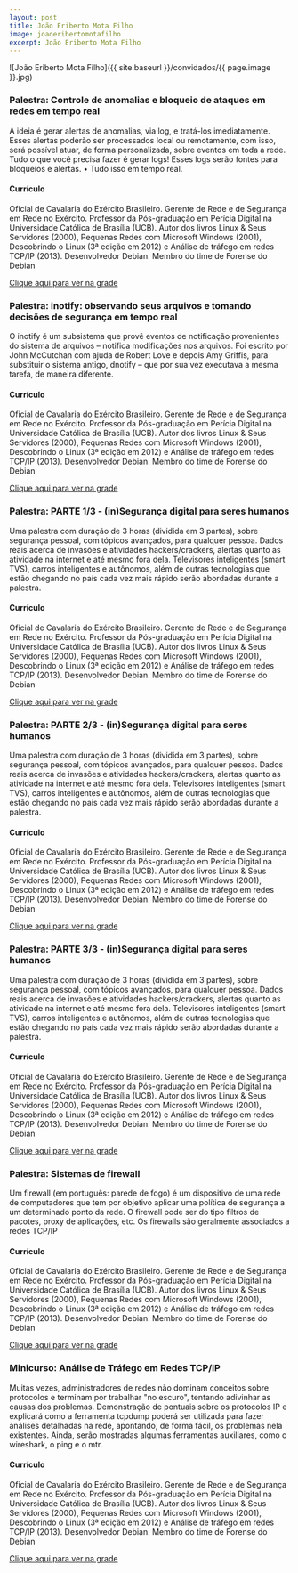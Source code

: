 ```yaml
---
layout: post
title: João Eriberto Mota Filho
image: joaoeribertomotafilho
excerpt: João Eriberto Mota Filho
---
```

![João Eriberto Mota Filho]({{ site.baseurl }}/convidados/{{ page.image }}.jpg)


### Palestra: Controle de anomalias e bloqueio de ataques em redes em tempo real

A ideia é gerar alertas de anomalias, via log, e tratá-los imediatamente. Esses alertas poderão ser processados local ou remotamente, com isso, será possível atuar, de forma personalizada, sobre eventos em toda a rede. Tudo o que você precisa fazer é gerar logs! Esses logs serão fontes para bloqueios e alertas. • Tudo isso em tempo real.

#### Currículo
Oficial de Cavalaria do Exército Brasileiro. Gerente de Rede e de Segurança em Rede no Exército. Professor da Pós-graduação em Perícia Digital na Universidade Católica de Brasília (UCB). Autor dos livros Linux & Seus Servidores (2000), Pequenas Redes com Microsoft Windows (2001), Descobrindo o Linux (3ª edição em 2012) e Análise de tráfego em redes TCP/IP (2013). Desenvolvedor Debian. Membro do time de Forense do Debian

[Clique aqui para ver na grade](https://ftsl.websiteseguro.com/ftsl9/grade/detail.html?pid=248)

### Palestra: inotify: observando seus arquivos e tomando decisões de segurança em tempo real

O inotify é um subsistema que provê eventos de notificação provenientes do sistema de arquivos – notifica modificações nos arquivos. Foi escrito por John McCutchan com ajuda de Robert Love e depois Amy Griffis, para substituir o sistema antigo, dnotify – que por sua vez executava a mesma tarefa, de maneira diferente.

#### Currículo
Oficial de Cavalaria do Exército Brasileiro. Gerente de Rede e de Segurança em Rede no Exército. Professor da Pós-graduação em Perícia Digital na Universidade Católica de Brasília (UCB). Autor dos livros Linux & Seus Servidores (2000), Pequenas Redes com Microsoft Windows (2001), Descobrindo o Linux (3ª edição em 2012) e Análise de tráfego em redes TCP/IP (2013). Desenvolvedor Debian. Membro do time de Forense do Debian

[Clique aqui para ver na grade](https://ftsl.websiteseguro.com/ftsl9/grade/detail.html?pid=244)

### Palestra: PARTE 1/3 - (in)Segurança digital para seres humanos

Uma palestra com duração de 3 horas (dividida em 3 partes), sobre segurança pessoal, com tópicos avançados, para qualquer pessoa. Dados reais acerca de invasões e atividades hackers/crackers,  alertas quanto as atividade na internet e até mesmo fora dela. Televisores inteligentes (smart TVS), carros inteligentes e autônomos, além de outras tecnologias que estão chegando no país cada vez mais rápido serão abordadas durante a palestra.

#### Currículo
Oficial de Cavalaria do Exército Brasileiro. Gerente de Rede e de Segurança em Rede no Exército. Professor da Pós-graduação em Perícia Digital na Universidade Católica de Brasília (UCB). Autor dos livros Linux & Seus Servidores (2000), Pequenas Redes com Microsoft Windows (2001), Descobrindo o Linux (3ª edição em 2012) e Análise de tráfego em redes TCP/IP (2013). Desenvolvedor Debian. Membro do time de Forense do Debian

[Clique aqui para ver na grade](https://ftsl.websiteseguro.com/ftsl9/grade/detail.html?pid=249)

### Palestra: PARTE 2/3 - (in)Segurança digital para seres humanos

Uma palestra com duração de 3 horas (dividida em 3 partes), sobre segurança pessoal, com tópicos avançados, para qualquer pessoa. Dados reais acerca de invasões e atividades hackers/crackers, alertas quanto as atividade na internet e até mesmo fora dela. Televisores inteligentes (smart TVS), carros inteligentes e autônomos, além de outras tecnologias que estão chegando no país cada vez mais rápido serão abordadas durante a palestra.

#### Currículo
Oficial de Cavalaria do Exército Brasileiro. Gerente de Rede e de Segurança em Rede no Exército. Professor da Pós-graduação em Perícia Digital na Universidade Católica de Brasília (UCB). Autor dos livros Linux & Seus Servidores (2000), Pequenas Redes com Microsoft Windows (2001), Descobrindo o Linux (3ª edição em 2012) e Análise de tráfego em redes TCP/IP (2013). Desenvolvedor Debian. Membro do time de Forense do Debian

[Clique aqui para ver na grade](https://ftsl.websiteseguro.com/ftsl9/grade/detail.html?pid=258)

### Palestra: PARTE 3/3 - (in)Segurança digital para seres humanos

Uma palestra com duração de 3 horas (dividida em 3 partes), sobre segurança pessoal, com tópicos avançados, para qualquer pessoa. Dados reais acerca de invasões e atividades hackers/crackers, alertas quanto as atividade na internet e até mesmo fora dela. Televisores inteligentes (smart TVS), carros inteligentes e autônomos, além de outras tecnologias que estão chegando no país cada vez mais rápido serão abordadas durante a palestra.

#### Currículo
Oficial de Cavalaria do Exército Brasileiro. Gerente de Rede e de Segurança em Rede no Exército. Professor da Pós-graduação em Perícia Digital na Universidade Católica de Brasília (UCB). Autor dos livros Linux & Seus Servidores (2000), Pequenas Redes com Microsoft Windows (2001), Descobrindo o Linux (3ª edição em 2012) e Análise de tráfego em redes TCP/IP (2013). Desenvolvedor Debian. Membro do time de Forense do Debian

[Clique aqui para ver na grade](https://ftsl.websiteseguro.com/ftsl9/grade/detail.html?pid=259)

### Palestra: Sistemas de firewall

Um firewall (em português: parede de fogo) é um dispositivo de uma rede de computadores que tem por objetivo aplicar uma política de segurança a um determinado ponto da rede. O firewall pode ser do tipo filtros de pacotes, proxy de aplicações, etc. Os firewalls são geralmente associados a redes TCP/IP

#### Currículo
Oficial de Cavalaria do Exército Brasileiro. Gerente de Rede e de Segurança em Rede no Exército. Professor da Pós-graduação em Perícia Digital na Universidade Católica de Brasília (UCB). Autor dos livros Linux & Seus Servidores (2000), Pequenas Redes com Microsoft Windows (2001), Descobrindo o Linux (3ª edição em 2012) e Análise de tráfego em redes TCP/IP (2013). Desenvolvedor Debian. Membro do time de Forense do Debian

[Clique aqui para ver na grade](https://ftsl.websiteseguro.com/ftsl9/grade/detail.html?pid=246)

### Minicurso: Análise de Tráfego em Redes TCP/IP

Muitas vezes, administradores de redes não dominam conceitos sobre protocolos e terminam por trabalhar "no escuro", tentando adivinhar as causas dos problemas. Demonstração de pontuais sobre os protocolos IP e explicará como a ferramenta tcpdump poderá ser utilizada para fazer análises detalhadas na rede, apontando, de forma fácil, os problemas nela existentes. Ainda, serão mostradas algumas ferramentas auxiliares, como o wireshark, o ping e o mtr.
 
 

#### Currículo
Oficial de Cavalaria do Exército Brasileiro. Gerente de Rede e de Segurança em Rede no Exército. Professor da Pós-graduação em Perícia Digital na Universidade Católica de Brasília (UCB). Autor dos livros Linux & Seus Servidores (2000), Pequenas Redes com Microsoft Windows (2001), Descobrindo o Linux (3ª edição em 2012) e Análise de tráfego em redes TCP/IP (2013). Desenvolvedor Debian. Membro do time de Forense do Debian

[Clique aqui para ver na grade](https://ftsl.websiteseguro.com/ftsl9/grade/detail.html?pid=250)

